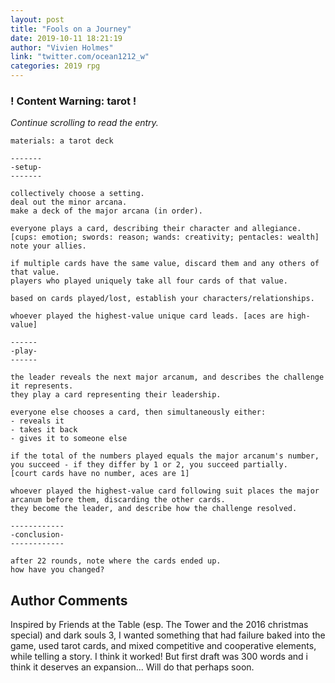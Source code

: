```yaml
---
layout: post
title: "Fools on a Journey"
date: 2019-10-11 18:21:19
author: "Vivien Holmes"
link: "twitter.com/ocean1212_w"
categories: 2019 rpg
---
```

<div id="warning"><div id="content"><h3><strong>! Content Warning: tarot !</strong></h3><i>Continue scrolling to read the entry.</i></div></div>
 
```
materials: a tarot deck

-------
-setup-
-------

collectively choose a setting.
deal out the minor arcana.
make a deck of the major arcana (in order).

everyone plays a card, describing their character and allegiance.
[cups: emotion; swords: reason; wands: creativity; pentacles: wealth]
note your allies.

if multiple cards have the same value, discard them and any others of that value.
players who played uniquely take all four cards of that value.

based on cards played/lost, establish your characters/relationships.

whoever played the highest-value unique card leads. [aces are high-value]

------
-play-
------

the leader reveals the next major arcanum, and describes the challenge it represents.
they play a card representing their leadership.

everyone else chooses a card, then simultaneously either:
- reveals it
- takes it back
- gives it to someone else

if the total of the numbers played equals the major arcanum's number, you succeed - if they differ by 1 or 2, you succeed partially.
[court cards have no number, aces are 1]

whoever played the highest-value card following suit places the major arcanum before them, discarding the other cards. 
they become the leader, and describe how the challenge resolved.

------------
-conclusion-
------------

after 22 rounds, note where the cards ended up. 
how have you changed?
```
## Author Comments
Inspired by Friends at the Table (esp. The Tower and the 2016 christmas special) and dark souls 3, I wanted something that had failure baked into the game, used tarot cards, and mixed competitive and cooperative elements, while telling a story. I think it worked! But first draft was 300 words and i think it deserves an expansion... Will do that perhaps soon.

